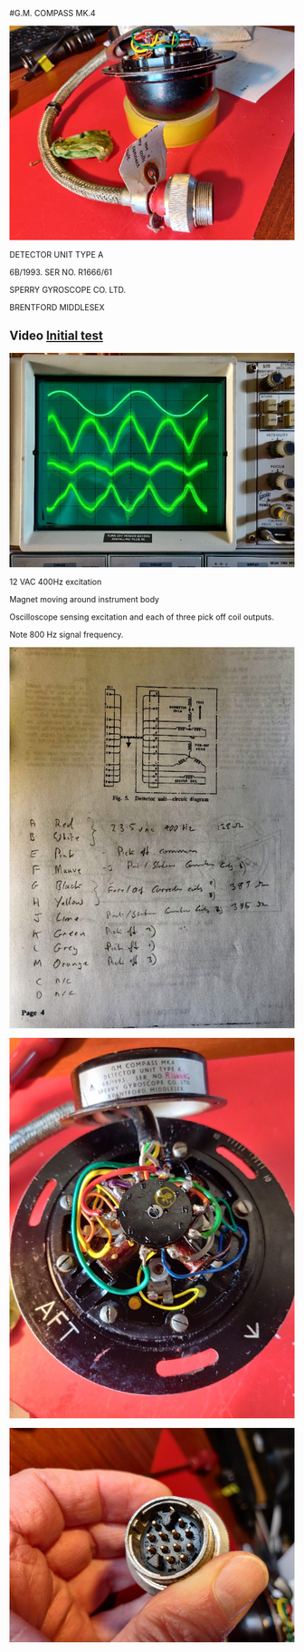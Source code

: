 #G.M. COMPASS MK.4

![Detector overview](./images/Detector_overview.jpg)

DETECTOR UNIT TYPE A

6B/1993. SER NO. R1666/61

SPERRY GYROSCOPE CO. LTD.

BRENTFORD MIDDLESEX

## Video [Initial test](https://youtube.com/shorts/zsVyMToEcKU)
![Detector oscilloscope](./images/Detector_oscilloscope.jpg)

12 VAC 400Hz excitation

Magnet moving around instrument body

Oscilloscope sensing excitation and each of three pick off coil outputs.

Note 800 Hz signal frequency.

![Detector schematic](./images/Detector_schematic.jpg)

![Detector topview](./images/Detector_topview.jpg)

![Detector connector](./images/Detector_connector.jpg)


